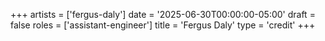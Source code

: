 +++
artists = ['fergus-daly']
date = '2025-06-30T00:00:00-05:00'
draft = false
roles = ['assistant-engineer']
title = 'Fergus Daly'
type = 'credit'
+++
